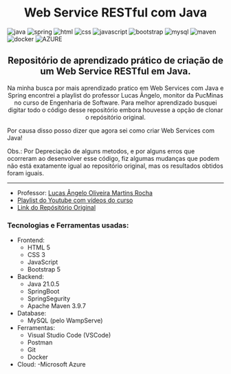 [JAVA_BADGE]:https://img.shields.io/badge/java-%23ED8B00.svg?style=for-the-badge&logo=openjdk&logoColor=white

[SPRING_BADGE]: https://img.shields.io/badge/spring-%236DB33F.svg?style=for-the-badge&logo=spring&logoColor=white

[DOCKER_BADGE]: https://img.shields.io/badge/docker-%230db7ed.svg?style=for-the-badge&logo=docker&logoColor=white

[JAVACRIPT_BADGE]: https://img.shields.io/badge/javascript-%23323330.svg?style=for-the-badge&logo=javascript&logoColor=%23F7DF1E

[HTML_BADGE]: https://img.shields.io/badge/html5-%23E34F26.svg?style=for-the-badge&logo=html5&logoColor=white

[CSS_BADGE]: https://img.shields.io/badge/css3-%231572B6.svg?style=for-the-badge&logo=css3&logoColor=white

[BOOTSTRAP_BADGE]: https://img.shields.io/badge/bootstrap-%238511FA.svg?style=for-the-badge&logo=bootstrap&logoColor=white

[MYSQL_BADGE]: https://img.shields.io/badge/mysql-4479A1.svg?style=for-the-badge&logo=mysql&logoColor=white

[MAVEN_BADGE]: https://img.shields.io/badge/apachemaven-C71A36.svg?style=for-the-badge&logo=apachemaven&logoColor=white

[AZURE_BADGE]: https://img.shields.io/badge/azure-%230072C6.svg?style=for-the-badge&logo=microsoftazure&logoColor=white

<h1 align="center"> Web Service RESTful com Java </h1>

![java][JAVA_BADGE]
![spring][SPRING_BADGE]
![html][HTML_BADGE]
![css][CSS_BADGE]
![javascript][JAVACRIPT_BADGE]
![bootstrap][BOOTSTRAP_BADGE]
![mysql][MYSQL_BADGE]
![maven][MAVEN_BADGE]
![docker][DOCKER_BADGE]
![AZURE][AZURE_BADGE]

<h2 align="center"> Repositório de aprendizado prático de criação de um Web Service RESTful em Java. </h2>

<p align="center">
  Na minha busca por mais aprendizado pratico em Web Services com Java e Spring encontrei a playlist do professor Lucas Ângelo,
  monitor da PucMinas no curso de Engenharia de Software. Para melhor aprendizado busquei digitar todo o código desse repositório
  embora houvesse a opção de clonar o repósitório original. 
  
  Por causa disso posso dizer que agora sei como criar Web Services com Java! 

  Obs.: Por Depreciação de alguns metodos, e por alguns erros que ocorreram ao desenvolver esse código, fiz algumas mudanças que podem 
  não está exatamente igual ao repositório original, mas os resultados obtidos foram iguais.
</p>

---
* Professor: [Lucas Ângelo Oliveira Martins Rocha](https://lucasangelo.com)
* [Playlist do Youtube com vídeos do curso](https://www.youtube.com/watch?v=YcO-Q6yozmU&list=PLiXotHlANc8ptwP6wajo73OZo9Nh5i597)
* [Link do Repósitório Original](https://www.youtube.com/redirect?event=video_description&redir_token=QUFFLUhqbl9Oa0x0WFA2ZTIxTmdzTlVGeVVpM2o1Qk5NQXxBQ3Jtc0ttUnkxeTM4Qk11UXdWYVpBS1ZTQlNPbHNaTjhSS0dwTGxHTzlRazQ5THFSNHE0MXRmR29qTC1DdXhyaGtfajlaRzh4bC1maVU2QlNXenU0WFhZZ1BGeVZPeGp5cG1JVXd4MUxTMmRmMXh3LVY5cUc3NA&q=https%3A%2F%2Fgithub.com%2FLucas-Angelo%2Ftodosimple-api&v=3pQhi7M-WAQ)


### Tecnologias e Ferramentas usadas:

- Frontend:
  - HTML 5
  - CSS 3
  - JavaScript
  - Bootstrap 5
- Backend:
  - Java 21.0.5
  - SpringBoot
  - SpringSegurity
  - Apache Maven 3.9.7
- Database:
  - MySQL (pelo WampServe)
- Ferramentas:
  - Visual Studio Code (VSCode)
  - Postman
  - Git
  - Docker
- Cloud:
  -Microsoft Azure

